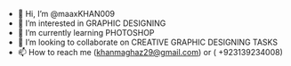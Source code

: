 - 👋 Hi, I’m @maaxKHAN009
- 👀 I’m interested in GRAPHIC DESIGNING
- 🌱 I’m currently learning PHOTOSHOP
- 💞️ I’m looking to collaborate on CREATIVE GRAPHIC DESIGNING TASKS
- 📫 How to reach me (khanmaghaz29@gmail.com) or ( +923139234008)

<!---
maaxKHAN009/maaxKHAN009 is a ✨ special ✨ repository because its `README.md` (this file) appears on your GitHub profile.
You can click the Preview link to take a look at your changes.
--->
